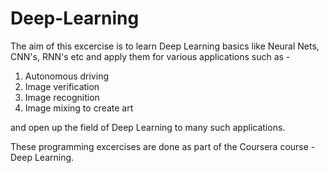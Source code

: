 # Deep-Learning

The aim of this excercise is to learn Deep Learning basics like Neural Nets, CNN's, RNN's etc and apply them for various applications such as -
1. Autonomous driving
2. Image verification
3. Image recognition
4. Image mixing to create art 

and open up the field of Deep Learning to many such applications.

These programming excercises are done as part of the Coursera course - Deep Learning.
